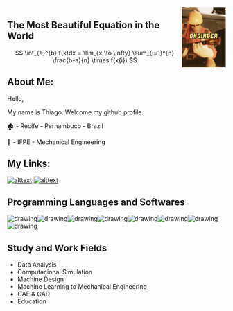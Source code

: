 <img align="right" width="20%" src="https://github.com/Tbarros1996/Tbarros1996/blob/main/engenheiro.gif">

## The Most Beautiful Equation in the World
$$
\int_{a}^{b} f(x)dx = \lim_{x \to \infty} \sum_{i=1}^{n} \frac{b-a}{n} \times f(x{i})
$$

## About Me:
Hello,

My name is Thiago. Welcome my github profile.

🏠 - Recife - Pernambuco - Brazil

🏫 - IFPE - Mechanical Engineering 


## My Links:

[![alttext](https://img.shields.io/badge/LinkedIn-0077B5?style=for-the-badge&logo=linkedin&logoColor=white)](https://br.linkedin.com/in/tbarrostec336)
[![alttext](https://img.shields.io/badge/YouTube-FF0000?style=for-the-badge&logo=youtube&logoColor=white)](https://www.youtube.com/channel/UCeGxsbFIdCEmaoYIMko4Xwg)

## Programming Languages and Softwares

<img src="https://cdn.jsdelivr.net/gh/devicons/devicon/icons/python/python-original.svg" alt="drawing" width="50" /><img src="https://cdn.jsdelivr.net/gh/devicons/devicon/icons/matlab/matlab-original.svg" alt="drawing" width="50" /><img src="https://cdn.jsdelivr.net/gh/devicons/devicon/icons/linux/linux-original.svg" alt="drawing" width="50" /><img src="https://cdn.jsdelivr.net/gh/devicons/devicon/icons/minitab/minitab-original.svg" alt="drawing" width="50" /><img src="https://cdn.jsdelivr.net/gh/devicons/devicon/icons/r/r-original.svg" alt="drawing" width="50" /><img src="https://user-images.githubusercontent.com/86922706/210180063-af2d705a-0dbc-41b5-9dbc-59b9b6567fb3.png" alt="drawing" width="50" /><img src="https://www.eucap2017.org/images/exhibitors-paris-2017/ansys-logo-w-blur.eps/image" alt="drawing" width="100" /><img src="https://user-images.githubusercontent.com/86922706/210180348-cbd0c1d8-90cc-48e0-ab72-586645f9007b.png" alt="drawing" width="50" />

## Study and Work Fields

- Data Analysis
- Computacional Simulation
- Machine Design
- Machine Learning to Mechanical Engineering 
- CAE & CAD
- Education
        





